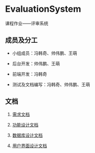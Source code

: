 # EvaluationSystem
课程作业——评审系统

## 成员及分工

* 小组成员：冯韩奇、帅伟鹏、王萌

* 后台开发：帅伟鹏、王萌

* 前端开发：冯韩奇

* 测试及文档编写：冯韩奇、帅伟鹏、王萌

## 文档

1. [需求文档](项目文档/需求文档.md)

2. [功能设计文档](项目文档/功能设计.md)

3. [数据库设计文档](项目文档/数据库设计.md)

4. [用户界面设计文档](项目文档/用户界面设计文档/用户界面设计文档.md)
